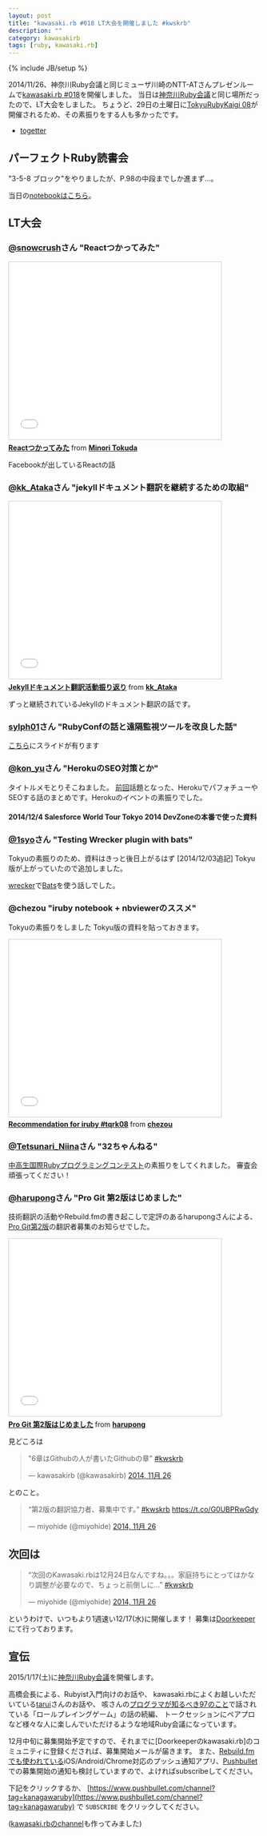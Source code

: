 ```yaml
---
layout: post
title: "kawasaki.rb #018 LT大会を開催しました #kwskrb"
description: ""
category: kawasakirb
tags: [ruby, kawasaki.rb]
---
```

{% include JB/setup %}

2014/11/26、神奈川Ruby会議と同じミューザ川崎のNTT-ATさんプレゼンルームで[kawasaki.rb #018](http://kawasakirb.doorkeeper.jp/events/17090)を開催しました。
当日は[神奈川Ruby会議](http://regional.rubykaigi.org/kana01/)と同じ場所だったので、LT大会をしました。
ちょうど、29日の土曜日に[TokyuRubyKaigi 08](http://regional.rubykaigi.org/tokyu08/)が開催されるため、その素振りをする人も多かったです。

- [togetter](http://togetter.com/li/750326)

## パーフェクトRuby読書会

"3-5-8 ブロック"をやりましたが、P.98の中段までしか進まず...。

当日の[notebookはこちら](http://nbviewer.ipython.org/github/kawasakirb/meetups/blob/master/pruby/kawasakirb018.ipynb)。

## LT大会

### [@snowcrush](https://twitter.com/snowcrush)さん "Reactつかってみた"

<iframe src="//www.slideshare.net/slideshow/embed_code/42041864" width="425" height="355" frameborder="0" marginwidth="0" marginheight="0" scrolling="no" style="border:1px solid #CCC; border-width:1px; margin-bottom:5px; max-width: 100%;" allowfullscreen> </iframe> <div style="margin-bottom:5px"> <strong> <a href="//www.slideshare.net/minoritokuda/react-42041864" title="Reactつかってみた" target="_blank">Reactつかってみた</a> </strong> from <strong><a href="//www.slideshare.net/minoritokuda" target="_blank">Minori Tokuda</a></strong> </div>

Facebookが出しているReactの話

### [@kk_Ataka](https://twitter.com/kk_Ataka)さん "jekyllドキュメント翻訳を継続するための取組"

<iframe src="//www.slideshare.net/slideshow/embed_code/42176075" width="425" height="355" frameborder="0" marginwidth="0" marginheight="0" scrolling="no" style="border:1px solid #CCC; border-width:1px; margin-bottom:5px; max-width: 100%;" allowfullscreen> </iframe> <div style="margin-bottom:5px"> <strong> <a href="//www.slideshare.net/kk_Ataka/jekyll-42176075" title="Jekyllドキュメント翻訳活動振り返り" target="_blank">Jekyllドキュメント翻訳活動振り返り</a> </strong> from <strong><a href="//www.slideshare.net/kk_Ataka" target="_blank">kk_Ataka</a></strong> </div>

ずっと継続されているJekyllのドキュメント翻訳の話です。

### [sylph01](https://twitter.com/s01)さん "RubyConfの話と遠隔監視ツールを改良した話"

[こちら](https://github.com/sylph01/1126_kawasaki)にスライドが有ります


### [@kon_yu](https://twitter.com/kon_yu)さん "HerokuのSEO対策とか"

タイトルメモとりそこねました。
[前回](http://www.best-teacher-inc.com/news/kawasaki-rb)話題となった、HerokuでパフォチューやSEOする話のまとめです。Herokuのイベントの素振りでした。

#### 2014/12/4 Salesforce World Tour Tokyo 2014 DevZoneの本番で使った資料
<script async class="speakerdeck-embed" data-slide="1" data-id="e3b645505d8e013232dc2e3489c2afa1" data-ratio="1.33333333333333" src="//speakerdeck.com/assets/embed.js"></script>

### [@1syo](https://twitter.com/1syo)さん "Testing Wrecker plugin with bats"

Tokyuの素振りのため、資料はきっと後日上がるはず
[2014/12/03追記] Tokyu版が上がっていたので追加しました。

<script async class="speakerdeck-embed" data-id="a741d65059a001326f2a4e55f5ecb48c" data-ratio="1.33333333333333" src="//speakerdeck.com/assets/embed.js"></script>

[wrecker](http://wercker.com/)で[Bats](https://github.com/sstephenson/bats)を使う話しでした。



### @chezou "iruby notebook + nbviewerのススメ"

Tokyuの素振りをしました
Tokyu版の資料を貼っておきます。

<iframe src="//www.slideshare.net/slideshow/embed_code/42147157" width="425" height="355" frameborder="0" marginwidth="0" marginheight="0" scrolling="no" style="border:1px solid #CCC; border-width:1px; margin-bottom:5px; max-width: 100%;" allowfullscreen> </iframe> <div style="margin-bottom:5px"> <strong> <a href="//www.slideshare.net/chezou/recommendation-for-iruby" title="Recommendation for iruby #tqrk08" target="_blank">Recommendation for iruby #tqrk08</a> </strong> from <strong><a href="//www.slideshare.net/chezou" target="_blank">chezou</a></strong> </div>

### [@Tetsunari_Niina](https://twitter.com/Tetsunari_Niina)さん "32ちゃんねる"
[中高生国際Rubyプログラミングコンテスト](http://www.mitaka.ne.jp/ruby/)の素振りをしてくれました。
審査会頑張ってください！


### [@harupong](https://twitter.com/harupong)さん "Pro Git 第2版はじめました"
技術翻訳の活動やRebuild.fmの書き起こしで定評のあるharupongさんによる、[Pro Git第2版](https://github.com/progit/progit2-ja)の翻訳者募集のお知らせでした。

<iframe src="//www.slideshare.net/slideshow/embed_code/42168931" width="425" height="355" frameborder="0" marginwidth="0" marginheight="0" scrolling="no" style="border:1px solid #CCC; border-width:1px; margin-bottom:5px; max-width: 100%;" allowfullscreen> </iframe> <div style="margin-bottom:5px"> <strong> <a href="//www.slideshare.net/harupong/pro-git-2" title="Pro Git 第2版はじめました" target="_blank">Pro Git 第2版はじめました</a> </strong> from <strong><a href="//www.slideshare.net/harupong" target="_blank">harupong</a></strong> </div>

見どころは

<blockquote class="twitter-tweet" lang="ja"><p>&quot;6章はGithubの人が書いたGithubの章&quot; <a href="https://twitter.com/hashtag/kwskrb?src=hash">#kwskrb</a></p>&mdash; kawasakirb (@kawasakirb) <a href="https://twitter.com/kawasakirb/status/537574603535572993">2014, 11月 26</a></blockquote>
<script async src="//platform.twitter.com/widgets.js" charset="utf-8"></script>

とのこと。

<blockquote class="twitter-tweet" lang="ja"><p>“第2版の翻訳協力者、募集中です。” <a href="https://twitter.com/hashtag/kwskrb?src=hash">#kwskrb</a> <a href="https://t.co/G0UBPRwGdy">https://t.co/G0UBPRwGdy</a></p>&mdash; miyohide (@miyohide) <a href="https://twitter.com/miyohide/status/537574604936474624">2014, 11月 26</a></blockquote>
<script async src="//platform.twitter.com/widgets.js" charset="utf-8"></script>

## 次回は

<blockquote class="twitter-tweet" lang="ja"><p>“次回のKawasaki.rbは12月24日なんですね。。。家庭持ちにとってはかなり調整が必要なので、ちょっと前倒しに…” <a href="https://twitter.com/hashtag/kwskrb?src=hash">#kwskrb</a></p>&mdash; miyohide (@miyohide) <a href="https://twitter.com/miyohide/status/537569686238408704">2014, 11月 26</a></blockquote>
<script async src="//platform.twitter.com/widgets.js" charset="utf-8"></script>

というわけで、いつもより1週速い12/17(水)に開催します！
募集は[Doorkeeper](http://kawasakirb.doorkeeper.jp/events/18087)にて行っております。


## 宣伝

2015/1/17(土)に[神奈川Ruby会議](http://regional.rubykaigi.org/kana01/)を開催します。

高橋会長による、Rubyist入門向けのお話や、
kawasaki.rbによくお越しいただいている[tarui](https://twitter.com/taru)さんのお話や、
咳さんの[プログラマが知るべき97のこと](http://www.amazon.co.jp/gp/product/4873114799?ie=UTF8&camp=1207&creative=8411&creativeASIN=4873114799&linkCode=shr&tag=chezou-22)で話されている「ロールプレイングゲーム」の話の続編、
トークセッションにペアプロなど様々な人に楽しんでいただけるような地域Ruby会議になっています。

12月中旬に募集開始予定ですので、それまでに[Doorkeeperのkawasaki.rb]のコミュニティに登録くだされば、募集開始メールが届きます。
また、[Rebuild.fmでも使われている](http://weblog.bulknews.net/post/103145494559/rebuild-fm-push-notifications)iOS/Android/Chrome対応のプッシュ通知アプリ、[Pushbullet](https://www.pushbullet.com/)での募集開始の通知も検討していますので、よければsubscribeしてください。

下記をクリックするか、 [https://www.pushbullet.com/channel?tag=kanagawaruby](https://www.pushbullet.com/channel?tag=kanagawaruby) で `SUBSCRIBE` をクリックしてください。

<a class="pushbullet-subscribe-widget" data-channel="kanagawaruby" data-widget="button" data-size="small"></a>
<script type="text/javascript">(function(){var a=document.createElement('script');a.type='text/javascript';a.async=true;a.src='https://widget.pushbullet.com/embed.js';var b=document.getElementsByTagName('script')[0];b.parentNode.insertBefore(a,b);})();</script>

([kawasaki.rbのchannel](https://www.pushbullet.com/channel?tag=kwskrb)も作ってみました)

